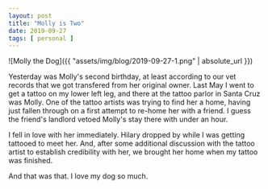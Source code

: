 ```yaml
---
layout: post
title: "Molly is Two"
date: 2019-09-27
tags: [ personal ]
---
```


![Molly the Dog]({{ "assets/img/blog/2019-09-27-1.png" | absolute_url }})

Yesterday was Molly's second birthday, at least according to our vet records that we got transfered from her original
owner. Last May I went to get a tattoo on my lower left leg, and there at the tattoo parlor in Santa Cruz was Molly. One
of the tattoo artists was trying to find her a home, having just fallen through on a first attempt to re-home her with a
friend. I guess the friend's landlord vetoed Molly's stay there with under an hour.

I fell in love with her immediately. Hilary dropped by while I was getting tattooed to meet her. And, after some
additional discussion with the tattoo artist to establish credibility with her, we brought her home when my tattoo was
finished.

And that was that. I love my dog so much.

